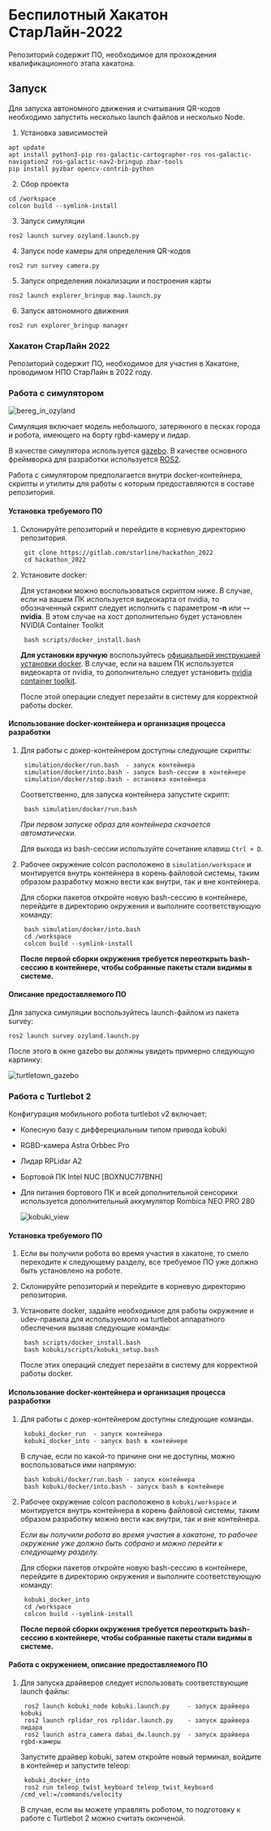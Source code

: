 # Беспилотный Хакатон СтарЛайн-2022
Репозиторий содержит ПО, необходимое для прохождения квалификационного этапа хакатона.

## Запуск
Для запуска автономного движения и считывания QR-кодов необходимо запустить несколько launch файлов и несколько Node.

1. Установка зависимостей 
```
apt update
apt install python3-pip ros-galactic-cartographer-ros ros-galactic-navigation2 ros-galactic-nav2-bringup zbar-tools
pip install pyzbar opencv-contrib-python
```
2. Сбор проекта
```
cd /workspace
colcon build --symlink-install
```
3. Запуск симуляции
```
ros2 launch survey ozyland.launch.py
```
4. Запуск node камеры для определения QR-кодов
```
ros2 run survey camera.py
```
5. Запуск определения локализации и построения карты
```
ros2 launch explorer_bringup map.launch.py
```
6. Запуск автономного движения
```
ros2 run explorer_bringup manager
```


<!-- Written by Nikolay Dema <ndema2301@gmail.com>, September 2022 -->

### Хакатон СтарЛайн 2022

Репозиторий содержит ПО, необходимое для участия в Хакатоне, проводимом
НПО СтарЛайн в 2022 году.

### Работа с симулятором

![bereg_in_ozyland](docs/pics/bereg_in_ozyland.gif)

Симуляция включает модель небольшого, затерянного в песках города и робота,
имеющего на борту rgbd-камеру и лидар.

В качестве симулятора используется [gazebo](https://classic.gazebosim.org/).
В качестве основного фреймворка для разработки используется
[ROS2](https://docs.ros.org/en/galactic/).

Работа с симулятором предполагается внутри docker-контейнера, скрипты и
утилиты для работы с которым предоставляются в составе репозитория.

#### Установка требуемого ПО

1. Склонируйте репозиторий и перейдите в корневую директорию репозитория.

        git clone https://gitlab.com/starline/hackathon_2022
        cd hackathon_2022

2. Установите docker:

    Для установки можно воспользоваться скриптом ниже. В случае, если на вашем
    ПК используется видеокарта от nvidia, то обозначенный скрипт следует
    исполнить с параметром **-n** или **--nvidia**. В этом случае на хост
    дополнительно будет установлен NVIDIA Container Toolkit

        bash scripts/docker_install.bash

    **Для установки вручную** воспользуйтесь
    [официальной инструкцией установки docker](https://docs.docker.com/install/linux/docker-ce/ubuntu/).
    В случае, если на вашем ПК используется видеокарта от nvidia, то дополнительно
    следует установить [nvidia container toolkit](https://github.com/NVIDIA/nvidia-docker).

    После этой операции следует перезайти в систему для корректной работы docker.


#### Использование docker-контейнера и организация процесса разработки

1. Для работы с докер-контейнером доступны следующие скрипты:

        simulation/docker/run.bash  - запуск контейнера
        simulation/docker/into.bash - запуск bash-сессии в контейнере
        simulation/docker/stop.bash - остановка контейнера

    Соответственно, для запуска контейнера запустите скрипт:

        bash simulation/docker/run.bash

    _При первом запуске образ для контейнера скачается автоматически._

    Для выхода из bash-сессии используйте сочетание клавиш ```Ctrl + D```.

2. Рабочее окружение colcon расположено в ```simulation/workspace``` и монтируется
внутрь контейнера в корень файловой системы, таким образом разработку можно
вести как внутри, так и вне контейнера.

    Для сборки пакетов откройте новую bash-сессию в контейнере, перейдите в
    директорию окружения и выполните соответствующую команду:

        bash simulation/docker/into.bash
        cd /workspace
        colcon build --symlink-install

    **После первой сборки окружения требуется переоткрыть bash-сессию в контейнере,
    чтобы собранные пакеты стали видимы в системе.**


#### Описание предоставляемого ПО

Для запуска симуляции воспользуйтесь launch-файлом из пакета survey:

    ros2 launch survey ozyland.launch.py

После этого в окне gazebo вы должны увидеть примерно следующую картинку:

![turtletown_gazebo](docs/pics/ozyland.png)

### Работа с Turtlebot 2

Конфигурация мобильного робота turtlebot v2 включает:

* Колесную базу с дифферециальным типом привода kobuki

* RGBD-камера ​Astra Orbbec Pro

* Лидар ​RPLidar A2​

* Бортовой ПК ​Intel NUC [BOXNUC7I7BNH]

* Для питания бортового ПК и всей дополнительной сенсорики используется дополнительный аккумулятор Rombica NEO PRO 280

    ![kobuki_view](docs/pics/kobuki_view.png)

#### Установка требуемого ПО

1. Если вы получили робота во время участия в хакатоне, то смело переходите к следующему разделу, все требуемое ПО уже должно быть установлено на роботе.

2. Склонируйте репозиторий и перейдите в корневую директорию репозитория.

3. Установите docker, задайте необходимое для работы окружение и udev-правила для используемого на turtlebot аппаратного обеспечения вызвав следующие команды:

        bash scripts/docker_install.bash
        bash kobuki/scripts/kobuki_setup.bash

    После этих операций следует перезайти в систему для корректной работы docker.


#### Использование docker-контейнера и организация процесса разработки

1. Для работы с докер-контейнером доступны следующие команды.

        kobuki_docker_run  - запуск контейнера
        kobuki_docker_into - запуск bash в контейнере

    В случае, если по какой-то причине они не доступны, можно воспользоваться ими напрямую:

        bash kobuki/docker/run.bash - запуск контейнера
        bash kobuki/docker/into.bash - запуск bash в контейнере


2. Рабочее окружение colcon расположено в ```kobuki/workspace``` и монтируется
внутрь контейнера в корень файловой системы, таким образом разработку можно
вести как внутри, так и вне контейнера.

    *Если вы получили робота во время участия в хакатоне, то рабочее окружение уже должно быть собрано и можно перейти к следующему разделу.*

    Для сборки пакетов откройте новую bash-сессию в контейнере, перейдите в
    директорию окружения и выполните соответствующую команду:

        kobuki_docker_into
        cd /workspace
        colcon build --symlink-install

    **После первой сборки окружения требуется переоткрыть bash-сессию в контейнере,
    чтобы собранные пакеты стали видимы в системе.**

#### Работа с окружением, описание предоставляемого ПО

1. Для запуска драйверов следует использовать соответствующие launch файлы:

        ros2 launch kobuki_node kobuki.launch.py     - запуск драйвера kobuki
        ros2 launch rplidar_ros rplidar.launch.py    - запуск драйвера лидара
        ros2 launch astra_camera dabai_dw.launch.py  - запуск драйвера rgbd-камеры

    Запустите драйвер kobuki, затем откройте новый терминал, войдите в контейнер и запустите teleop:

        kobuki_docker_into
        ros2 run teleop_twist_keyboard teleop_twist_keyboard /cmd_vel:=/commands/velocity

     В случае, если вы можете управлять роботом, то подготовку к работе с Turtlebot 2 можно считать оконченой.
